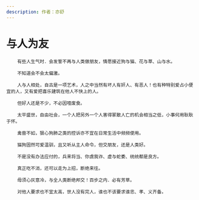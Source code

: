 ```yaml
---
description: 作者：亦舒
---
```


# 与人为友

        有些人生气时．会发誓不再与人类做朋友，情愿接近狗与猫、花与草、山与水。

        不知道会不会太偏激。

        人与人相处，自古是一项艺术，人之中当然有坏人有奸人、有恶人！也有种特别爱占小便宜的人，又有爱把喜乐建筑在他人不快上的人。

        但好人还是不少，不必因噎废食。

        太平盛世，自由社会，一个人把另外一个人害得冢散人亡的机会相当之低，小事何用耿耿于怀。

        禽兽不如，狠心狗肺之类的控诉亦不宜在日常生活中频频使用。

        猫狗固然可爱温驯，且又听从主人命令，但交朋友，还是人类好。

        不是没有办法应付的，兵来将当、你虞我诈、虚与蛇委、统统都是良方。

        真正吃不消，还可以走为上招，断绝来往。

        毋须心灰意冷，与全人类断绝邦交！百步之内．必有芳草。

        对他人要求也不宜太高，世人没有完人，谁也不该要求谁忠、孝、义齐备。

